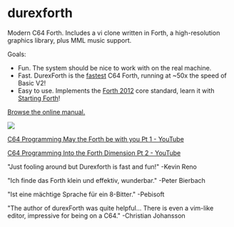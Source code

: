 # durexforth

Modern C64 Forth. Includes a vi clone written in Forth, a high-resolution graphics library, plus MML music support.

Goals:

* Fun. The system should be nice to work with on the real machine.
* Fast. DurexForth is the <a href=https://theultimatebenchmark.org/>fastest</a> C64 Forth, running at ~50x the speed of Basic V2!
* Easy to use. Implements the <a href=http://forth-standard.org/standard/words>Forth 2012</a> core standard, learn it with <a href=https://www.forth.com/starting-forth/>Starting Forth</a>!

[Browse the online manual.](https://jkotlinski.github.io/durexforth/)

<img src=http://i.imgur.com/eXsaXjo.png?1>

[C64 Programming May the Forth be with you Pt 1 - YouTube](https://www.youtube.com/watch?v=TXIDqptXmiM)

[C64 Programming Into the Forth Dimension Pt 2 - YouTube](https://www.youtube.com/watch?v=1oZztCmC8kc)

"Just fooling around but Durexforth is fast and fun!" -Kevin Reno

"Ich finde das Forth klein und effektiv, wunderbar." -Peter Bierbach

"Ist eine mächtige Sprache für ein 8-Bitter." -Pebisoft

"The author of durexForth was quite helpful... There is even a vim-like editor, impressive for being on a C64." -Christian Johansson
